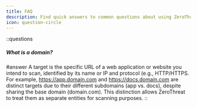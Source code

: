 ```yaml
---
title: FAQ
description: Find quick answers to common questions about using ZeroThreat, scanning, target, features, scan reports, and account management. 
icon: question-circle
---
```


::questions

##### What is a domain?

#answer
A target is the specific URL of a web application or website you intend to scan, identified by its name or IP and protocol (e.g., HTTP/HTTPS. For example, https://app.domain.com and https://docs.domain.com are distinct targets due to their different subdomains (app vs. docs), despite sharing the base domain (domain.com). This distinction allows ZeroThreat to treat them as separate entities for scanning purposes.
::
